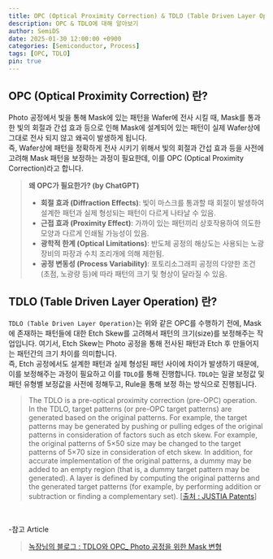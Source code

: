 ```yaml
---
title: OPC (Optical Proximity Correction) & TDLO (Table Driven Layer Operation) 란?
description: OPC & TDLO에 대해 알아보기
author: SemiDS
date: 2025-01-30 12:00:00 +0900
categories: [Semiconductor, Process]
tags: [OPC, TDLO]
pin: true
---
```


## OPC (Optical Proximity Correction) 란?
Photo 공정에서 빛을 통해 Mask에 있는 패턴을 Wafer에 전사 시킬 때, Mask를 통과한 빛의 회절과 간섭 효과 등으로 인해 Mask에 설계되어 있는 패턴이 실제 Wafer상에 그대로 전사 되지 않고 왜곡이 발생하게 됩니다.  
즉, Wafer상에 패턴을 정확하게 전사 시키기 위해서 빛의 회절과 간섭 효과 등을 사전에 고려해 Mask 패턴을 보정하는 과정이 필요한데, 이를 OPC (Optical Proximity Correction)라고 합니다.

>**왜 OPC가 필요한가? (by ChatGPT)**  
>- **회절 효과 (Diffraction Effects)**: 빛이 마스크를 통과할 때 회절이 발생하여 설계한 패턴과 실제 형성되는 패턴이 다르게 나타날 수 있음.  
>- **근접 효과 (Proximity Effect)**: 가까이 있는 패턴끼리 상호작용하여 의도한 모양과 다르게 인쇄될 가능성이 있음.  
>- **광학적 한계 (Optical Limitations)**: 반도체 공정의 해상도는 사용되는 노광장비의 파장과 수치 조리개에 의해 제한됨.  
>- **공정 변동성 (Process Variability)**: 포토리소그래피 공정의 다양한 조건(초점, 노광량 등)에 따라 패턴의 크기 및 형상이 달라질 수 있음.

## TDLO (Table Driven Layer Operation) 란?
`TDLO (Table Driven Layer Operation)`는 위와 같은 OPC를 수행하기 전에, Mask에 존재하는 패턴들에 대한 Etch Skew를 고려해서 패턴의 크기(size)를 보정해주는 작업입니다. 여기서, Etch Skew는 Photo 공정을 통해 전사된 패턴과 Etch 후 만들어지는 패턴간의 크기 차이를 의미합니다.  
즉, Etch 공정에서도 설계한 패턴과 실제 형성된 패턴 사이에 차이가 발생하기 때문에, 이를 보정해주는 과정이 필요하고 이를 `TDLO`를 통해 진행합니다. `TDLO`는 일괄 보정값 및 패턴 유형별 보정값을 사전에 정해두고, Rule을 통해 보정 하는 방식으로 진행됩니다.

>The TDLO is a pre-optical proximity correction (pre-OPC) operation. In the TDLO, target patterns (or pre-OPC target patterns) are generated based on the original patterns. For example, the target patterns may be generated by pushing or pulling edges of the original patterns in consideration of factors such as etch skew. For example, the original patterns of 5×50 size may be changed to the target patterns of 5×70 size in consideration of etch skew. In addition, for accurate implementation of the original patterns, a dummy may be added to an empty region (that is, a dummy target pattern may be generated). A layer is defined by computing the original patterns and the generated target patterns (for example, by performing addition or subtraction or finding a complementary set). [[출처 : JUSTIA Patents](https://patents.justia.com/patent/20210066283)]

<br>

-참고 Article
>[녹장님의 블로그 : TDLO와 OPC_ Photo 공정을 위한 Mask 변형](https://allegretto.tistory.com/entry/TDLO%EC%99%80-OPC-Photo-%EA%B3%B5%EC%A0%95%EC%9D%84-%EC%9C%84%ED%95%9C-Mask-%EB%B3%80%ED%98%95)